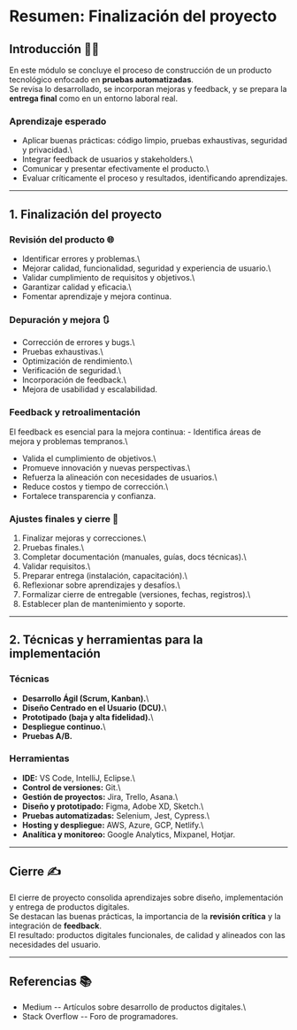 # Resumen: Finalización del proyecto

## Introducción 🧑‍💻

En este módulo se concluye el proceso de construcción de un producto
tecnológico enfocado en **pruebas automatizadas**.\
Se revisa lo desarrollado, se incorporan mejoras y feedback, y se
prepara la **entrega final** como en un entorno laboral real.

### Aprendizaje esperado

-   Aplicar buenas prácticas: código limpio, pruebas exhaustivas,
    seguridad y privacidad.\
-   Integrar feedback de usuarios y stakeholders.\
-   Comunicar y presentar efectivamente el producto.\
-   Evaluar críticamente el proceso y resultados, identificando
    aprendizajes.

------------------------------------------------------------------------

## 1. Finalización del proyecto

### Revisión del producto 🌐

-   Identificar errores y problemas.\
-   Mejorar calidad, funcionalidad, seguridad y experiencia de usuario.\
-   Validar cumplimiento de requisitos y objetivos.\
-   Garantizar calidad y eficacia.\
-   Fomentar aprendizaje y mejora continua.

### Depuración y mejora 🔃

-   Corrección de errores y bugs.\
-   Pruebas exhaustivas.\
-   Optimización de rendimiento.\
-   Verificación de seguridad.\
-   Incorporación de feedback.\
-   Mejora de usabilidad y escalabilidad.

### Feedback y retroalimentación

El feedback es esencial para la mejora continua: - Identifica áreas de
mejora y problemas tempranos.\
- Valida el cumplimiento de objetivos.\
- Promueve innovación y nuevas perspectivas.\
- Refuerza la alineación con necesidades de usuarios.\
- Reduce costos y tiempo de corrección.\
- Fortalece transparencia y confianza.

### Ajustes finales y cierre 🧾

1.  Finalizar mejoras y correcciones.\
2.  Pruebas finales.\
3.  Completar documentación (manuales, guías, docs técnicas).\
4.  Validar requisitos.\
5.  Preparar entrega (instalación, capacitación).\
6.  Reflexionar sobre aprendizajes y desafíos.\
7.  Formalizar cierre de entregable (versiones, fechas, registros).\
8.  Establecer plan de mantenimiento y soporte.

------------------------------------------------------------------------

## 2. Técnicas y herramientas para la implementación

### Técnicas

-   **Desarrollo Ágil (Scrum, Kanban).**\
-   **Diseño Centrado en el Usuario (DCU).**\
-   **Prototipado (baja y alta fidelidad).**\
-   **Despliegue continuo.**\
-   **Pruebas A/B.**

### Herramientas

-   **IDE:** VS Code, IntelliJ, Eclipse.\
-   **Control de versiones:** Git.\
-   **Gestión de proyectos:** Jira, Trello, Asana.\
-   **Diseño y prototipado:** Figma, Adobe XD, Sketch.\
-   **Pruebas automatizadas:** Selenium, Jest, Cypress.\
-   **Hosting y despliegue:** AWS, Azure, GCP, Netlify.\
-   **Analítica y monitoreo:** Google Analytics, Mixpanel, Hotjar.

------------------------------------------------------------------------

## Cierre ✍️

El cierre de proyecto consolida aprendizajes sobre diseño,
implementación y entrega de productos digitales.\
Se destacan las buenas prácticas, la importancia de la **revisión
crítica** y la integración de **feedback**.\
El resultado: productos digitales funcionales, de calidad y alineados
con las necesidades del usuario.

------------------------------------------------------------------------

## Referencias 📚

-   Medium -- Artículos sobre desarrollo de productos digitales.\
-   Stack Overflow -- Foro de programadores.
